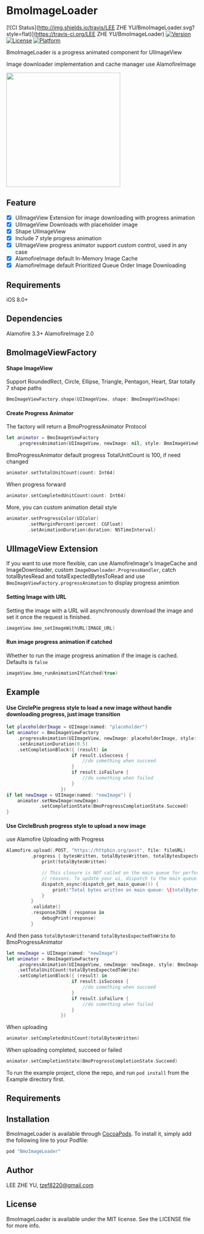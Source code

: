 # BmoImageLoader

[![CI Status](http://img.shields.io/travis/LEE ZHE YU/BmoImageLoader.svg?style=flat)](https://travis-ci.org/LEE ZHE YU/BmoImageLoader)
[![Version](https://img.shields.io/cocoapods/v/BmoImageLoader.svg?style=flat)](http://cocoapods.org/pods/BmoImageLoader)
[![License](https://img.shields.io/cocoapods/l/BmoImageLoader.svg?style=flat)](http://cocoapods.org/pods/BmoImageLoader)
[![Platform](https://img.shields.io/cocoapods/p/BmoImageLoader.svg?style=flat)](http://cocoapods.org/pods/BmoImageLoader)

BmoImageLoader is a progress animated component for UIImageView

Image downloader implementation and cache manager use AlamofireImage

<img src="https://raw.githubusercontent.com/tzef/BmoImageLoader/develop/demo.gif" width="300">

## Feature

- [x] UIImageView Extension for image downloading with progress animation
- [x] UIImageView Downloads with placeholder image
- [x] Shape UIImageView
- [x] Include 7 style progress animation
- [x] UIImageView progress animator support custom control, used in any case
- [x] AlamofireImage default In-Memory Image Cache
- [x] AlamofireImage default Prioritized Queue Order Image Downloading

## Requirements

iOS 8.0+ 

## Dependencies

Alamofire 3.3+
AlamofireImage 2.0

## BmoImageViewFactory
#### Shape ImageView
Support RoundedRect, Circle, Ellipse, Triangle, Pentagon, Heart, Star totally 7 shape paths
```swift
BmoImageViewFactory.shape(UIImageView, shape: BmoImageViewShape)
```
#### Create Progress Animator
The factory will return a BmoProgressAnimator Protocol
```swift
let animator = BmoImageViewFactory
    .progressAnimation(UIImageView, newImage: nil, style: BmoImageViewProgressStyle)
```
BmoProgressAnimator default progress TotalUnitCount is 100, if need changed
```swift
animator.setTotalUnitCount(count: Int64)
```
When progress forward
```swift
animator.setCompletedUnitCount(count: Int64)
```
More, you can custom animation detail style
```swift
animator.setProgressColor(UIColor)
        .setMarginPercent(percent: CGFloat)
        .setAnimationDuration(duration: NSTimeInterval)
```

## UIImageView Extension
If you want to use more flexible, can use AlamofireImage's ImageCache and ImageDownloader, custom `ImageDownloader.ProgressHandler`, catch totalBytesRead and totalExpectedBytesToRead and use `BmoImageViewFactory.progressAnimation` to display progress animtion
#### Setting Image with URL
Setting the image with a URL will asynchronously download the image and set it once the request is finished.
```swift
imageView.bmo_setImageWithURL(IMAGE_URL)
```
#### Run image progress animation if catched
Whether to run the image progress animation if the image is cached. Defaults is `false`
```swift
imageView.bmo_runAnimationIfCatched(true)
```

## Example
#### Use CirclePie progress style to load a new image without handle downloading progress, just image transition
```swift
let placeholderImage = UIImage(named: "placeholder")
let animator = BmoImageViewFactory
    .progressAnimation(UIImageView, newImage: placeholderImage, style: BmoImageViewProgressStyle.CirclePie(borderShape: true))
    .setAnimationDuration(0.5)
    .setCompletionBlock({ (result) in
                        if result.isSuccess {
                            //do something when succeed
                        }
                        if result.isFailure {
                            //do something when failed
                        }
                    })
if let newImage = UIImage(named: "newImage") {
    animator.setNewImage(newImage)
            .setCompletionState(BmoProgressCompletionState.Succeed)
}
```
#### Use CircleBrush progress style to upload a new image
use Alamofire Uploading with Progress
```swift
Alamofire.upload(.POST, "https://httpbin.org/post", file: fileURL)
         .progress { bytesWritten, totalBytesWritten, totalBytesExpectedToWrite in
             print(totalBytesWritten)

             // This closure is NOT called on the main queue for performance
             // reasons. To update your ui, dispatch to the main queue.
             dispatch_async(dispatch_get_main_queue()) {
                 print("Total bytes written on main queue: \(totalBytesWritten)")
             }
         }
         .validate()
         .responseJSON { response in
             debugPrint(response)
         }
```
And then pass `totalBytesWritten`and `totalBytesExpectedToWrite` to BmoProgressAnimator
```swift
let newImage = UIImage(named: "newImage")
let animator = BmoImageViewFactory
    .progressAnimation(UIImageView, newImage: newImage, style: BmoImageViewProgressStyle.CircleBrush(borderShape: true))
    .setTotalUnitCount(totalBytesExpectedToWrite)
    .setCompletionBlock({ (result) in
                        if result.isSuccess {
                            //do something when succeed
                        }
                        if result.isFailure {
                            //do something when failed
                        }
                    })
```
When uploading
```swift
animator.setCompletedUnitCount(totalBytesWritten)
```
When uploading completed, succeed or failed
```swift
animator.setCompletionState(BmoProgressCompletionState.Succeed)
```

To run the example project, clone the repo, and run `pod install` from the Example directory first.

## Requirements

## Installation

BmoImageLoader is available through [CocoaPods](http://cocoapods.org). To install
it, simply add the following line to your Podfile:

```ruby
pod "BmoImageLoader"
```

## Author

LEE ZHE YU, tzef8220@gmail.com

## License

BmoImageLoader is available under the MIT license. See the LICENSE file for more info.
